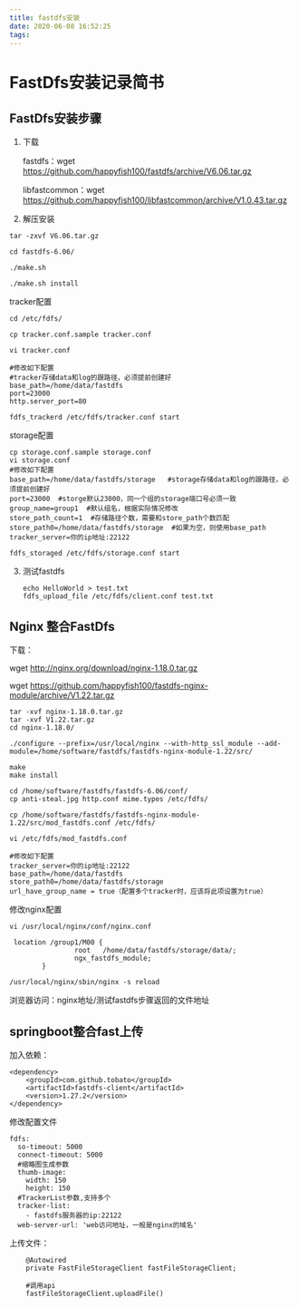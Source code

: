 ```yaml
---
title: fastdfs安装
date: 2020-06-08 16:52:25
tags:
---
```


# FastDfs安装记录简书

## FastDfs安装步骤

1. 下载

   fastdfs：wget https://github.com/happyfish100/fastdfs/archive/V6.06.tar.gz

   libfastcommon：wget https://github.com/happyfish100/libfastcommon/archive/V1.0.43.tar.gz

2.  解压安装

   ```
   tar -zxvf V6.06.tar.gz
   
   cd fastdfs-6.06/
   
   ./make.sh
   
   ./make.sh install
   ```

   tracker配置

   ```
   cd /etc/fdfs/
   
   cp tracker.conf.sample tracker.conf
   
   vi tracker.conf
   
   #修改如下配置
   #tracker存储data和log的跟路径，必须提前创建好
   base_path=/home/data/fastdfs
   port=23000
   http.server_port=80
   
   fdfs_trackerd /etc/fdfs/tracker.conf start
   ```

   storage配置

   ```
   cp storage.conf.sample storage.conf
   vi storage.conf
   #修改如下配置
   base_path=/home/data/fastdfs/storage   #storage存储data和log的跟路径，必须提前创建好
   port=23000  #storge默认23000，同一个组的storage端口号必须一致
   group_name=group1  #默认组名，根据实际情况修改
   store_path_count=1  #存储路径个数，需要和store_path个数匹配
   store_path0=/home/data/fastdfs/storage  #如果为空，则使用base_path
   tracker_server=你的ip地址:22122 
   
   fdfs_storaged /etc/fdfs/storage.conf start
   ```

3. 测试fastdfs

   ```
   echo HelloWorld > test.txt
   fdfs_upload_file /etc/fdfs/client.conf test.txt
   ```

## Nginx 整合FastDfs

下载：

wget http://nginx.org/download/nginx-1.18.0.tar.gz

wget https://github.com/happyfish100/fastdfs-nginx-module/archive/V1.22.tar.gz

```
tar -xvf nginx-1.18.0.tar.gz
tar -xvf V1.22.tar.gz
cd nginx-1.18.0/

./configure --prefix=/usr/local/nginx --with-http_ssl_module --add-module=/home/software/fastdfs/fastdfs-nginx-module-1.22/src/

make
make install

cd /home/software/fastdfs/fastdfs-6.06/conf/
cp anti-steal.jpg http.conf mime.types /etc/fdfs/

cp /home/software/fastdfs/fastdfs-nginx-module-1.22/src/mod_fastdfs.conf /etc/fdfs/

vi /etc/fdfs/mod_fastdfs.conf

#修改如下配置
tracker_server=你的ip地址:22122
base_path=/home/data/fastdfs
store_path0=/home/data/fastdfs/storage
url_have_group_name = true（配置多个tracker时，应该将此项设置为true）

```

修改nginx配置

```
vi /usr/local/nginx/conf/nginx.conf

 location /group1/M00 {
                root   /home/data/fastdfs/storage/data/;
                ngx_fastdfs_module;
        }

/usr/local/nginx/sbin/nginx -s reload
```

浏览器访问：nginx地址/测试fastdfs步骤返回的文件地址



## springboot整合fast上传

加入依赖：

```
<dependency>
    <groupId>com.github.tobato</groupId>
    <artifactId>fastdfs-client</artifactId>
    <version>1.27.2</version>
</dependency>
```

修改配置文件

```
fdfs:
  so-timeout: 5000
  connect-timeout: 5000
  #缩略图生成参数
  thumb-image:
    width: 150
    height: 150
  #TrackerList参数,支持多个
  tracker-list:
    - fastdfs服务器的ip:22122
  web-server-url: 'web访问地址，一般是nginx的域名'
```

上传文件：

```
    @Autowired
    private FastFileStorageClient fastFileStorageClient;
    
    #调用api
    fastFileStorageClient.uploadFile()
```

